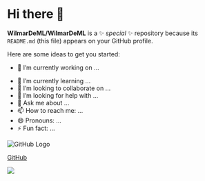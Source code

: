 # Hi there 👋


**WilmarDeML/WilmarDeML** is a ✨ _special_ ✨ repository because its `README.md` (this file) appears on your GitHub profile.

Here are some ideas to get you started:

* 🔭 I’m currently working on ...
- 🌱 I’m currently learning ...
- 👯 I’m looking to collaborate on ...
- 🤔 I’m looking for help with ...
- 💬 Ask me about ...
- 📫 How to reach me: ...
- 😄 Pronouns: ...
- ⚡ Fun fact: ...

![GitHub Logo](/images/logo.png)

[GitHub](http://github.com)

[![](https://img.shields.io/badge/Perfil-GitHub-blue?style=social&logo=github&logoWidth=60)](https://github.com/WilmarDeML)
